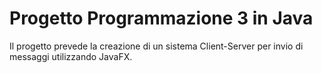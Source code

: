 # Progetto Programmazione 3 in Java
Il progetto prevede la creazione di un sistema Client-Server per invio di messaggi utilizzando JavaFX.

